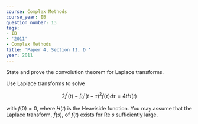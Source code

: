```yaml
---
course: Complex Methods
course_year: IB
question_number: 13
tags:
- IB
- '2011'
- Complex Methods
title: 'Paper 4, Section II, D '
year: 2011
---
```




State and prove the convolution theorem for Laplace transforms.

Use Laplace transforms to solve

$$2 f^{\prime}(t)-\int_{0}^{t}(t-\tau)^{2} f(\tau) d \tau=4 t H(t)$$

with $f(0)=0$, where $H(t)$ is the Heaviside function. You may assume that the Laplace transform, $\widehat{f}(s)$, of $f(t)$ exists for Re $s$ sufficiently large.